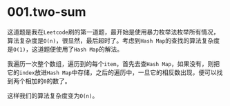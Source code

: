 # 001.two-sum
这道题是我在`Leetcode`刷的第一道题，最开始是使用暴力枚举法枚举所有情况，算法复杂度是`O(n)`，很显然，最后超时了。考虑到`Hash Map`的查找的算法复杂度是`O(1)`，这道题便使用了`Hash Map`的解法。

我遍历一次整个数组，遍历到的每个`item`，首先去查`Hash Map`，如果没有，则把它的`index`放进`Hash Map`中存储，之后的遍历中，一旦它的相反数出现，便可以找到两个相加的`0`的数了。

这样我们的算法复杂度变为`O(n)`。